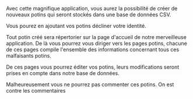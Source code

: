 Avec cette magnifique application, vous aurez la possibilité de créer de nouveaux potins qui seront stockés dans une base de données CSV.

Vous pourez en ajoutant vos potins décliner votre identité.

Tout potin créé sera répertorier sur la page d'accueil de notre merveilleuse application. De là vous pourrez vous diriger vers les pages potins, chacune de ces pages compile l'ensemble des informations concernant tous ces malfaisants potins.

De ces pages vous pourrez éditer vos potins, leurs modifications seront prises en compte dans notre base de données.

Malheureusement vous ne pourrez pas commenter ces potins. On est contre les commentaires